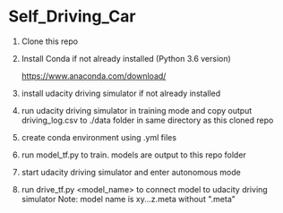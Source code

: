 # Self_Driving_Car

1. Clone this repo
2. Install Conda if not already installed (Python 3.6 version)

   https://www.anaconda.com/download/
3. install udacity driving simulator if not already installed
4. run udacity driving simulator in training mode and copy output driving_log.csv to ./data folder in same directory as this cloned repo
5. create conda environment using .yml files
6. run model_tf.py to train. models are output to this repo folder
7. start udacity driving simulator and enter autonomous mode
8. run drive_tf.py <model_name> to connect model to udacity driving simulator
  Note: model name is xy...z.meta without ".meta"

